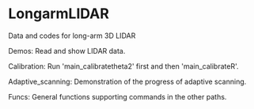 # LongarmLIDAR
Data and codes for long-arm 3D LIDAR

Demos: Read and show LIDAR data. 

Calibration: Run 'main_calibratetheta2' first and then 'main_calibrateR'.

Adaptive_scanning: Demonstration of the progress of adaptive scanning.

Funcs: General functions supporting commands in the other paths.
